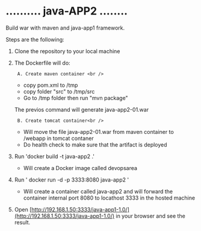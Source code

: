 # .......... java-APP2 ........

Build war with maven and java-app1 framework.

Steps are the following:

1. Clone the repository to your local machine
2. The Dockerfile will do:

        A. Create maven container <br />
        
     * copy pom.xml to /tmp <br />
     * copy folder "src" to /tmp/src <br />
     * Go to /tmp folder then run "mvn package"<br />
      
      The previos command will generate java-app2-01.war<br />
        
        B. Create tomcat container<br />
        
     * Will move the file java-app2-01.war from maven container to /webapp in tomcat contaner<br />
     * Do health check to make sure that the artifact is deployed

3. Run 'docker build -t java-app2 .' <br />
    
     * Will create a Docker image called devopsarea <br />

4. Run ' docker run -d -p 3333:8080 java-app2 ' <br />
     * Will create a container called java-app2 and will forward the container internal port 8080 to locathost 3333 in the hosted machine 

5. Open [http://192.168.1.50:3333/java-app1-1.0/](http://192.168.1.50:3333/java-app1-1.0/) in your browser and see the result.
